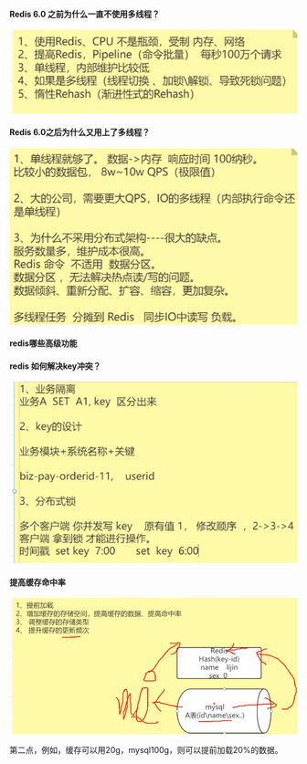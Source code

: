 #### Redis 6.0 之前为什么一直不使用多线程？

![image-20230721201252236](media/images/image-20230721201252236.png)

#### Redis 6.0之后为什么又用上了多线程？

![image-20230721201529733](media/images/image-20230721201529733.png)

#### redis哪些高级功能



#### redis 如何解决key冲突？

![image-20230807234009840](media/images/image-20230807234009840.png)

#### 提高缓存命中率

![image-20230807234521576](media/images/image-20230807234521576.png)

第二点，例如，缓存可以用20g，mysql100g，则可以提前加载20%的数据。

